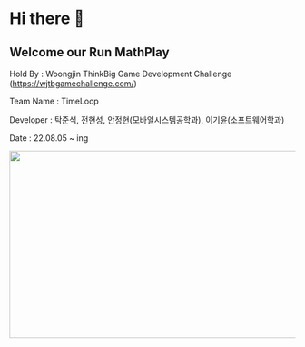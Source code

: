 Hi there 👋
============
Welcome our Run MathPlay
------------------------

Hold By : Woongjin ThinkBig Game Development Challenge (<https://wjtbgamechallenge.com/>)

Team Name : TimeLoop

Developer : 탁준석, 전현성, 안정현(모바일시스템공학과), 이기윤(소프트웨어학과)

Date : 22.08.05 ~ ing

<img src="https://user-images.githubusercontent.com/79950357/184853460-54d2d493-90bd-4883-a43f-f1d323e88b11.JPG" width="800" height="330">
